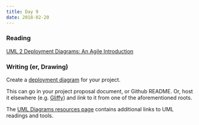 ```yaml
---
title: Day 9
date: 2018-02-20
---
```


### Reading

[UML 2 Deployment Diagrams: An Agile Introduction](http://www.agilemodeling.com/artifacts/deploymentDiagram.htm)

### Writing (er, Drawing)

Create a [deployment diagram](https://en.wikipedia.org/wiki/Deployment_diagram) for your project.

This can go in your project proposal document, or Github README. Or, host it elsewhere (e.g. [Gliffy](https://www.gliffy.com/)) and *link* to it from one of the aforementioned roots.

The [UML Diagrams resources page](https://github.com/olin-build/olin.build/wiki/UML-Diagrams) contains additional links to UML readings and tools.
